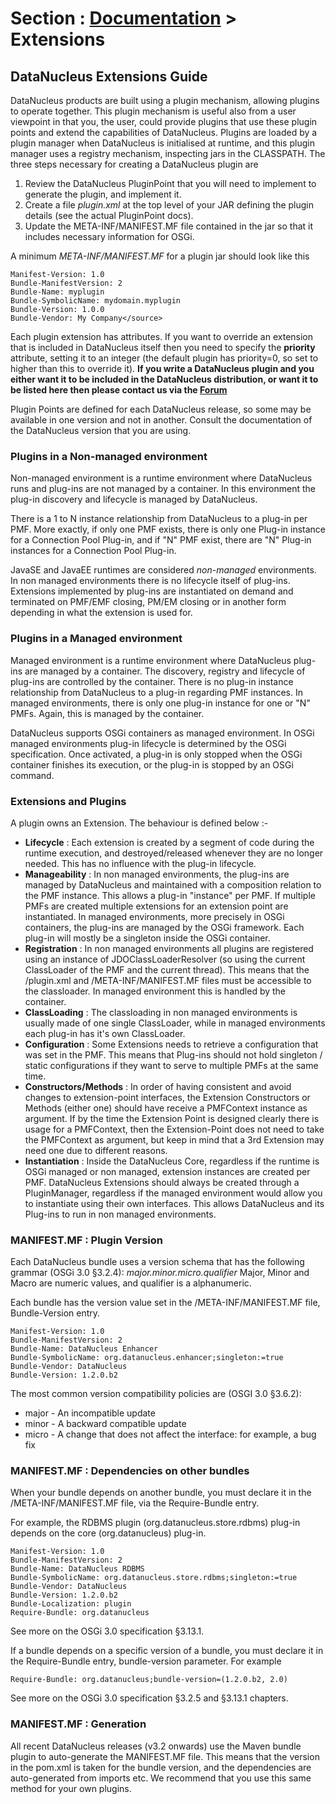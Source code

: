 <head><title>PluginPoints</title></head>

# Section : [Documentation](../index.html) > Extensions

## DataNucleus Extensions Guide

DataNucleus products are built using a plugin mechanism, allowing plugins to operate together.
This plugin mechanism is useful also from a user viewpoint in that you, the user, could provide
plugins that use these plugin points and extend the capabilities of DataNucleus.
Plugins are loaded by a plugin manager when DataNucleus is initialised at runtime, and this plugin manager uses a 
registry mechanism, inspecting jars in the CLASSPATH. The three steps necessary for creating a DataNucleus plugin are

1. Review the DataNucleus PluginPoint that you will need to implement to generate the plugin, and implement it.
2. Create a file _plugin.xml_ at the top level of your JAR defining the plugin details (see the actual PluginPoint docs).
3. Update the META-INF/MANIFEST.MF file contained in the jar so that it includes necessary information for OSGi.

A minimum _META-INF/MANIFEST.MF_ for a plugin jar should look like this

	Manifest-Version: 1.0
	Bundle-ManifestVersion: 2
	Bundle-Name: myplugin
	Bundle-SymbolicName: mydomain.myplugin
	Bundle-Version: 1.0.0
	Bundle-Vendor: My Company</source>

Each plugin extension has attributes. If you want to override an extension that is included in DataNucleus itself then you 
need to specify the __priority__ attribute, setting it to an integer (the default plugin has priority=0, so set to higher than this to override it).
__If you write a DataNucleus plugin and you either want it to be included in the DataNucleus distribution, or want it to be listed here then 
please contact us via the [Forum](http://forum.datanucleus.org)__

Plugin Points are defined for each DataNucleus release, so some may be available in one version and not in another. Consult the documentation
of the DataNucleus version that you are using.


### Plugins in a Non-managed environment

Non-managed environment is a runtime environment where DataNucleus runs and plug-ins are not 
managed by a container. In this environment the plug-in discovery and lifecycle is managed by DataNucleus.

There is a 1 to N instance relationship from DataNucleus to a plug-in per PMF. More exactly, if only 
one PMF exists, there is only one Plug-in instance for a Connection Pool Plug-in, and if "N" 
PMF exist, there are "N" Plug-in instances for a Connection Pool Plug-in.

JavaSE and JavaEE runtimes are considered <i>non-managed</i> environments.
In non managed environments there is no lifecycle itself of plug-ins. Extensions implemented by 
plug-ins are instantiated on demand and terminated on PMF/EMF closing, PM/EM closing or in another 
form depending in what the extension is used for.

### Plugins in a Managed environment

Managed environment is a runtime environment where DataNucleus plug-ins are managed by a container. 
The discovery, registry and lifecycle of plug-ins are controlled by the container. 
There is no plug-in instance relationship from DataNucleus to a plug-in regarding PMF instances. In 
managed environments, there is only one plug-in instance for one or "N" PMFs. Again, this is managed by the container.

DataNucleus supports OSGi containers as managed environment. In OSGi managed environments plug-in lifecycle is determined by 
the OSGi specification. Once activated, a plug-in is only stopped when the OSGi container finishes its execution, or the 
plug-in is stopped by an OSGi command.

### Extensions and Plugins

A plugin owns an Extension. The behaviour is defined below :-

* __Lifecycle__ : Each extension is created by a segment of code during the runtime execution, and destroyed/released 
whenever they are no longer needed. This has no influence with the plug-in lifecycle.
* __Manageability__ : In non managed environments, the plug-ins are managed by DataNucleus and maintained with a composition 
relation to the PMF instance. This allows a plug-in "instance" per PMF. If multiple PMFs are created multiple extensions for an 
extension point are instantiated. In managed environments, more precisely in OSGi containers, the plug-ins are managed by the 
OSGi framework. Each plug-in will mostly be a singleton inside the OSGi container.
* __Registration__ : In non managed environments all plugins are registered using an instance of JDOClassLoaderResolver 
(so using the current ClassLoader of the PMF and the current thread). This means that the /plugin.xml and /META-INF/MANIFEST.MF files 
must be accessible to the classloader. In managed environment this is handled by the container.
* __ClassLoading__ : The classloading in non managed environments is usually made of one  single ClassLoader, while in managed 
environments each plug-in has it's own ClassLoader.
* __Configuration__ : Some Extensions needs to retrieve a configuration that was set in the PMF. This means that Plug-ins should 
not hold singleton / static configurations if they want to serve to multiple PMFs at the same time.
* __Constructors/Methods__ : In order of having consistent and avoid changes to extension-point interfaces, the Extension 
Constructors or Methods (either one) should have receive a PMFContext instance as argument. If by the time the Extension Point is designed 
clearly there is usage for a PMFContext, then the Extension-Point does not need to take the PMFContext as argument, but keep in mind that 
a 3rd Extension may need one due to different reasons.
* __Instantiation__ : Inside the DataNucleus Core, regardless if the runtime is OSGi managed or non managed, extension instances are 
created per PMF. DataNucleus Extensions should always be created through a PluginManager, regardless if the managed environment 
would allow you to instantiate using their own interfaces. This allows DataNucleus and its Plug-ins to run in non managed environments.


### MANIFEST.MF : Plugin Version

Each DataNucleus bundle uses a version schema that has the following grammar (OSGi 3.0 §3.2.4): _major.minor.micro.qualifier_
Major, Minor and Macro are numeric values, and qualifier is a alphanumeric.

Each bundle has the version value set in the /META-INF/MANIFEST.MF file, Bundle-Version entry.

    Manifest-Version: 1.0
    Bundle-ManifestVersion: 2
    Bundle-Name: DataNucleus Enhancer
    Bundle-SymbolicName: org.datanucleus.enhancer;singleton:=true
    Bundle-Vendor: DataNucleus
    Bundle-Version: 1.2.0.b2

The most common version compatibility policies are (OSGI 3.0 §3.6.2):
* major - An incompatible update
* minor - A backward compatible update
* micro - A change that does not affect the interface: for example, a bug fix


### MANIFEST.MF : Dependencies on other bundles

When your bundle depends on another bundle, you must declare it in the /META-INF/MANIFEST.MF file, via the Require-Bundle entry.

For example, the RDBMS plugin (org.datanucleus.store.rdbms) plug-in depends on the core (org.datanucleus) plug-in.

    Manifest-Version: 1.0
    Bundle-ManifestVersion: 2
    Bundle-Name: DataNucleus RDBMS
    Bundle-SymbolicName: org.datanucleus.store.rdbms;singleton:=true
    Bundle-Vendor: DataNucleus
    Bundle-Version: 1.2.0.b2
    Bundle-Localization: plugin
    Require-Bundle: org.datanucleus

See more on the OSGi 3.0 specification §3.13.1.

If a bundle depends on a specific version of a bundle, you must declare it in the Require-Bundle entry, bundle-version parameter. For example

    Require-Bundle: org.datanucleus;bundle-version=(1.2.0.b2, 2.0)

See more on the OSGi 3.0 specification §3.2.5 and §3.13.1 chapters.


### MANIFEST.MF : Generation

All recent DataNucleus releases (v3.2 onwards) use the Maven bundle plugin to auto-generate the MANIFEST.MF file. This means that the version in the pom.xml is taken for the
bundle version, and the dependencies are auto-generated from imports etc. We recommend that you use this same method for your own plugins.
